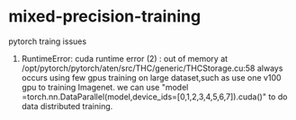 # mixed-precision-training

pytorch traing issues
1. RuntimeError: cuda runtime error (2) : out of memory at /opt/pytorch/pytorch/aten/src/THC/generic/THCStorage.cu:58
        always occurs using few gpus training on large dataset,such as use one v100 gpu to training Imagenet.
        we can use "model =torch.nn.DataParallel(model,device_ids=[0,1,2,3,4,5,6,7]).cuda()" to do data distributed training.
